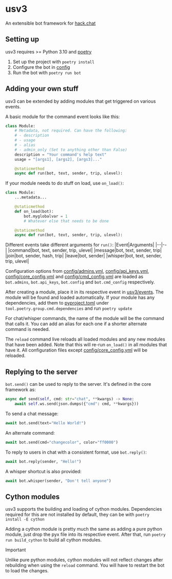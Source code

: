 # usv3
An extensible bot framework for [hack.chat](https://hack.chat)


## Setting up
usv3 requires >= Python 3.10 and [poetry](https://python-poetry.org/)
1. Set up the project with `poetry install`
3. Configure the bot in [config](config)
4. Run the bot with `poetry run bot`


## Adding your own stuff
usv3 can be extended by adding modules that get triggered on various events.

A basic module for the command event looks like this:
```python
class Module:
    # Metadata, not required. Can have the following:
    # - description
    # - usage
    # - alias
    # - admin_only (Set to anything other than False)
    description = "Your command's help text"
    usage = "[args1], [args2], [args3]..."

    @staticmethod
    async def run(bot, text, sender, trip, ulevel):
```
If your module needs to do stuff on load, use `on_load()`:
```python
class Module:
    ...metadata...

    @staticmethod
    def on_load(bot):
        bot.myglobalvar = 1
        # Whatever else that needs to be done

    @staticmethod
    async def run(bot, text, sender, trip, ulevel):
```

Different events take different arguments for `run()`:
|Event|Arguments|
|--|--|
|command|bot, text, sender, trip, ulevel|
|message|bot, text, sender, trip|
|join|bot, sender, hash, trip|
|leave|bot, sender|
|whisper|bot, text, sender, trip, ulevel|

Configuration options from [config/admins.yml](config/admins.yml), [config/api_keys.yml](config/api_keys.yml), [config/core_config.yml](config/core_config.yml) and [config/cmd_config.yml](config/cmd_config.yml) are loaded as `bot.admins`, `bot.api_keys`, `bot.config` and `bot.cmd_config` respectively.

After creating a module, place it in its respective event in [usv3/events](usv3/events). The module will be found and loaded automatically. If your module has any dependencies, add them to [pyproject.toml](pyproject.toml) under `tool.poetry.group.cmd.dependencies` and run `poetry update`

For chat/whisper commands, the name of the module will be the command that calls it. You can add an alias for each one if a shorter alternate command is needed.

The `reload` command live reloads all loaded modules and any new modules that have been added. Note that this will re-run `on_load()` in all modules that have it. All configuration files except [config/core_config.yml](config/core_config.yml) will be reloaded.


## Replying to the server
`bot.send()` can be used to reply to the server. It's defined in the core framework as:
```python
async def send(self, cmd: str="chat", **kwargs) -> None:
    await self.ws.send(json.dumps({"cmd": cmd, **kwargs}))
```
To send a chat message:
```python
await bot.send(text="Hello World!")
```
An alternate command:
```python
await bot.send(cmd="changecolor", color="ff0000")
```
To reply to users in chat with a consistent format, use `bot.reply()`:
```python
await bot.reply(sender, "Hello!")
```
A whisper shortcut is also provided:
```python
await bot.whisper(sender, "Don't tell anyone")
```


## Cython modules
usv3 supports the building and loading of cython modules. Dependencies required for this are not installed by default, they can be with `poetry install -E cython`

Adding a cython module is pretty much the same as adding a pure python module, just drop the pyx file into its respective event. After that, run `poetry run build_cython` to build all cython modules.

> [!IMPORTANT]
> Unlike pure python modules, cython modules will not reflect changes after rebuilding when using the `reload` command. You will have to restart the bot to load the changes.
